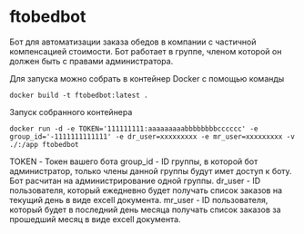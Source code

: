 # ftobedbot

Бот для автоматизации заказа обедов в компании с частичной компенсацией стоимости.
Бот работает в группе, членом которой он должен быть с правами администратора.

Для запуска можно собрать в контейнер Docker с помощью команды 

```shell
docker build -t ftobedbot:latest .
```

Запуск собранного контейнера
```shell
docker run -d -e TOKEN='111111111:aaaaaaaaabbbbbbbbcccccc' -e group_id='-1111111111111' -e dr_user=xxxxxxxxx -e mr_user=xxxxxxxxx -v ./:/app ftobedbot
```
TOKEN - Токен вашего бота
group_id - ID группы, в которой бот администратор, только члены данной группы будут имет доступ к боту. Бот расчитан на администрирование одной группы.
dr_user - ID пользователя, который ежедневно будет получать список заказов на текущий день в виде excell документа.
mr_user - ID пользователя, который будет в последний день месяца получать список заказов за прошедший месяц в виде excell документа.
